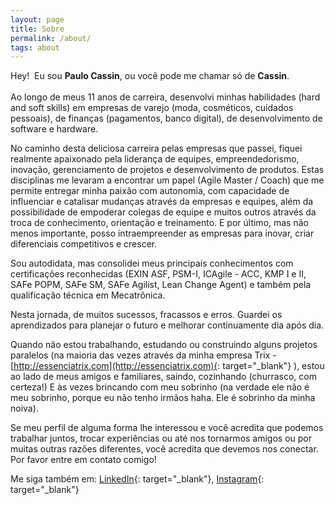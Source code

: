 ```yaml
---
layout: page
title: Sobre
permalink: /about/
tags: about
---
```


Hey\! &nbsp;Eu sou **Paulo Cassin**, ou voc&ecirc; pode me chamar s&oacute; de **Cassin**.<br><br>Ao longo de meus 11 anos de carreira, desenvolvi minhas habilidades (hard and soft skills) em empresas de varejo (moda, cosm&eacute;ticos, cuidados pessoais), de finan&ccedil;as (pagamentos, banco digital), de desenvolvimento de software e hardware.

No caminho desta deliciosa carreira pelas empresas que passei, fiquei realmente apaixonado pela lideran&ccedil;a de equipes, empreendedorismo, inova&ccedil;&atilde;o, gerenciamento de projetos e desenvolvimento de produtos. Estas disciplinas me levaram a encontrar um papel (Agile Master / Coach) que me permite entregar minha paix&atilde;o com autonomia, com capacidade de influenciar e catalisar mudan&ccedil;as atrav&eacute;s da empresas e equipes, al&eacute;m da possibilidade de empoderar colegas de equipe e muitos outros atrav&eacute;s da troca de conhecimento, orienta&ccedil;&atilde;o e treinamento. E por &uacute;ltimo, mas n&atilde;o menos importante, posso intraempreender as empresas para inovar, criar diferenciais competitivos e crescer.

Sou autodidata, mas consolidei meus principais conhecimentos com certifica&ccedil;&otilde;es reconhecidas (EXIN ASF, PSM-I, ICAgile - ACC, KMP I e II, SAFe POPM, SAFe SM, SAFe Agilist, Lean Change Agent) e tamb&eacute;m pela qualifica&ccedil;&atilde;o t&eacute;cnica em Mecatr&ocirc;nica.

Nesta jornada, de muitos sucessos, fracassos e erros. Guardei os aprendizados para planejar o futuro e melhorar continuamente dia ap&oacute;s dia.

Quando n&atilde;o estou trabalhando, estudando ou construindo alguns projetos paralelos (na maioria das vezes atrav&eacute;s da minha empresa Trix - [http://essenciatrix.com](http://essenciatrix.com){: target="_blank"} ), estou ao lado de meus amigos e familiares, saindo, cozinhando (churrasco, com certeza\!) E &agrave;s vezes brincando com meu sobrinho (na verdade ele n&atilde;o &eacute; meu sobrinho, porque eu n&atilde;o tenho irm&atilde;os haha. Ele &eacute; sobrinho da minha noiva).

Se meu perfil de alguma forma lhe interessou e voc&ecirc; acredita que podemos trabalhar juntos, trocar experi&ecirc;ncias ou at&eacute; nos tornarmos amigos ou por muitas outras raz&otilde;es diferentes, voc&ecirc; acredita que devemos nos conectar. Por favor entre em contato comigo\!&nbsp;

Me siga tamb&eacute;m em: [LinkedIn](https://www.linkedin.com/in/pccassin/){: target="_blank"}, [Instagram](https://www.instagram.com/pccassin/){: target="_blank"}
